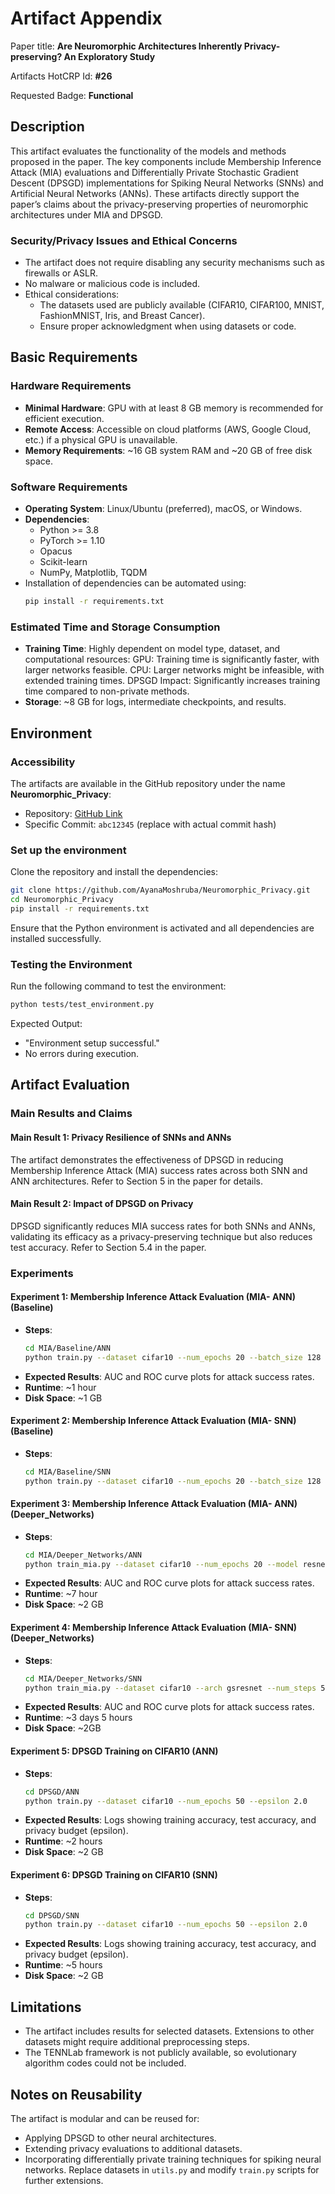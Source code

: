 # Artifact Appendix

Paper title: **Are Neuromorphic Architectures Inherently Privacy-preserving? An Exploratory Study**

Artifacts HotCRP Id: **#26**

Requested Badge: **Functional**

## Description
This artifact evaluates the functionality of the models and methods proposed in the paper. The key components include Membership Inference Attack (MIA) evaluations and Differentially Private Stochastic Gradient Descent (DPSGD) implementations for Spiking Neural Networks (SNNs) and Artificial Neural Networks (ANNs). These artifacts directly support the paper’s claims about the privacy-preserving properties of neuromorphic architectures under MIA and DPSGD.

### Security/Privacy Issues and Ethical Concerns
- The artifact does not require disabling any security mechanisms such as firewalls or ASLR.
- No malware or malicious code is included.
- Ethical considerations:
  - The datasets used are publicly available (CIFAR10, CIFAR100, MNIST, FashionMNIST, Iris, and Breast Cancer).
  - Ensure proper acknowledgment when using datasets or code.

## Basic Requirements

### Hardware Requirements
- **Minimal Hardware**: GPU with at least 8 GB memory is recommended for efficient execution.
- **Remote Access**: Accessible on cloud platforms (AWS, Google Cloud, etc.) if a physical GPU is unavailable.
- **Memory Requirements**: ~16 GB system RAM and ~20 GB of free disk space.

### Software Requirements
- **Operating System**: Linux/Ubuntu (preferred), macOS, or Windows.
- **Dependencies**:
  - Python >= 3.8
  - PyTorch >= 1.10
  - Opacus
  - Scikit-learn
  - NumPy, Matplotlib, TQDM
- Installation of dependencies can be automated using:
  ```bash
  pip install -r requirements.txt
  ```

### Estimated Time and Storage Consumption
- **Training Time**: Highly dependent on model type, dataset, and computational resources:
GPU: Training time is significantly faster, with larger networks feasible.
CPU: Larger networks might be infeasible, with extended training times.
DPSGD Impact: Significantly increases training time compared to non-private methods.
- **Storage**: ~8 GB for logs, intermediate checkpoints, and results.

## Environment

### Accessibility
The artifacts are available in the GitHub repository under the name **Neuromorphic_Privacy**:
- Repository: [GitHub Link](https://github.com/AyanaMoshruba/Neuromorphic_Privacy)
- Specific Commit: `abc12345` (replace with actual commit hash)

### Set up the environment
Clone the repository and install the dependencies:
```bash
git clone https://github.com/AyanaMoshruba/Neuromorphic_Privacy.git
cd Neuromorphic_Privacy
pip install -r requirements.txt
```
Ensure that the Python environment is activated and all dependencies are installed successfully.

### Testing the Environment
Run the following command to test the environment:
```bash
python tests/test_environment.py
```
Expected Output:
- "Environment setup successful."
- No errors during execution.

## Artifact Evaluation

### Main Results and Claims
#### Main Result 1: Privacy Resilience of SNNs and ANNs
The artifact demonstrates the effectiveness of DPSGD in reducing Membership Inference Attack (MIA) success rates across both SNN and ANN architectures. Refer to Section 5 in the paper for details.

#### Main Result 2: Impact of DPSGD on Privacy
DPSGD significantly reduces MIA success rates for both SNNs and ANNs, validating its efficacy as a privacy-preserving technique but also reduces test accuracy. Refer to Section 5.4 in the paper.

### Experiments
#### Experiment 1: Membership Inference Attack Evaluation (MIA- ANN) (Baseline)
- **Steps**:
  ```bash
  cd MIA/Baseline/ANN
  python train.py --dataset cifar10 --num_epochs 20 --batch_size 128 --data_path ./data --output_dir ./output
  ```
- **Expected Results**: AUC and ROC curve plots for attack success rates.
- **Runtime**: ~1 hour
- **Disk Space**: ~1 GB

#### Experiment 2: Membership Inference Attack Evaluation (MIA- SNN) (Baseline)
- **Steps**:
  ```bash
  cd MIA/Baseline/SNN
  python train.py --dataset cifar10 --num_epochs 20 --batch_size 128 --data_path ./data --output_dir ./output
  ```
#### Experiment 3: Membership Inference Attack Evaluation (MIA- ANN) (Deeper_Networks)
- **Steps**:
  ```bash
  cd MIA/Deeper_Networks/ANN
  python train_mia.py --dataset cifar10 --num_epochs 20 --model resnet18
  ```
- **Expected Results**: AUC and ROC curve plots for attack success rates.
- **Runtime**: ~7 hour
- **Disk Space**: ~2 GB

#### Experiment 4: Membership Inference Attack Evaluation (MIA- SNN) (Deeper_Networks)
- **Steps**:
  ```bash
  cd MIA/Deeper_Networks/SNN
  python train_mia.py --dataset cifar10 --arch gsresnet --num_steps 50 --num_epochs 70 --batch_size 128 --lr 0.0268
  ```
- **Expected Results**: AUC and ROC curve plots for attack success rates.
- **Runtime**: ~3 days 5 hours
- **Disk Space**: ~2GB

#### Experiment 5: DPSGD Training on CIFAR10 (ANN)
- **Steps**:
  ```bash
  cd DPSGD/ANN
  python train.py --dataset cifar10 --num_epochs 50 --epsilon 2.0
  ```
- **Expected Results**: Logs showing training accuracy, test accuracy, and privacy budget (epsilon).
- **Runtime**: ~2 hours
- **Disk Space**: ~2 GB

#### Experiment 6: DPSGD Training on CIFAR10 (SNN)
- **Steps**:
  ```bash
  cd DPSGD/SNN
  python train.py --dataset cifar10 --num_epochs 50 --epsilon 2.0
  ```
- **Expected Results**: Logs showing training accuracy, test accuracy, and privacy budget (epsilon).
- **Runtime**: ~5 hours
- **Disk Space**: ~2 GB


## Limitations
- The artifact includes results for selected datasets. Extensions to other datasets might require additional preprocessing steps.
- The TENNLab framework is not publicly available, so evolutionary algorithm codes could not be included.

## Notes on Reusability
The artifact is modular and can be reused for:
- Applying DPSGD to other neural architectures.
- Extending privacy evaluations to additional datasets.
- Incorporating differentially private training techniques for spiking neural networks.
Replace datasets in `utils.py` and modify `train.py` scripts for further extensions.
